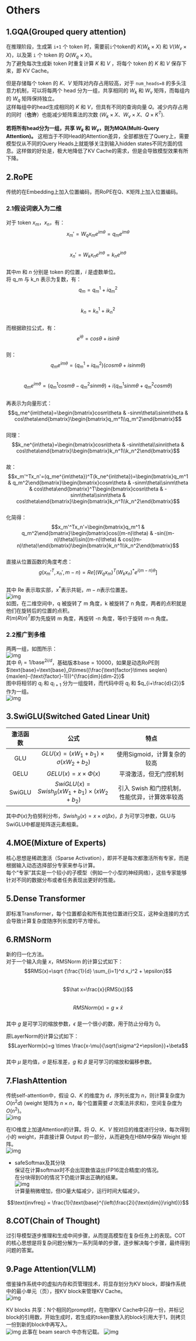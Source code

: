 # Others

## 1.GQA(Grouped query attention)

在推理阶段，生成第 ``i+1`` 个 token 时，需要前``i``个token的 $K(W_k\times X)$ 和 $V(W_v\times X)$，以及第 ``i`` 个 token 的 $Q(W_q\times X)$。  
为了避免每次生成新 token 时重复计算 $K$ 和 $V$ ，将每个 token 的 $K$ 和 $V$ 保存下来，即 KV Cache。

但是存储每个 token 的 $K、V$ 矩阵对内存占用较高，对于 `num_heads=8` 的多头注意力机制，可以将每两个 head 分为一组，共享相同的 $W_k$ 和 $W_v$ 矩阵，而每组内的 $W_q$ 矩阵保持独立。  
这样每组中的head生成相同的 $K$ 和 $V$，但具有不同的查询向量 $Q$。减少内存占用的同时（**也许**）也能减少矩阵乘法的次数 ($W_k\times X、W_v\times X、Q\times K^T$).  

**若将所有head分为一组，共享 $W_k$ 和 $W_v$，则为MQA(Multi-Query Attention)。**
这相当于不同Head的Attention差异，全部都放在了Query上，需要模型仅从不同的Query Heads上就能够关注到输入hidden states不同方面的信息。这样做的好处是，极大地降低了KV Cache的需求，但是会导致模型效果有所下降。

## 2.RoPE

传统的在Embedding上加入位置编码，而RoPE在Q、K矩阵上加入位置编码。

### 2.1假设词嵌入为二维  

对于 token $x_m$，$x_n$，有：  
$$x_m'=W_qx_me^{im\theta}=q_me^{im\theta}$$  
$$x_n'=W_kx_ne^{in\theta}=k_ne^{in\theta}$$  
其中$m$ 和 $n$ 分别是 token 的位置，$i$ 是虚数单位。  
将 q_m 与 k_n 表示为复数，有：  
$$q_m=q_m^1+iq_m^2$$  
$$k_n=k_n^1+ik_n^2$$  
而根据欧拉公式，有：  
$$e^{i\theta}=cos\theta+isin\theta$$  
则：  
$$q_me^{im\theta}=(q_m^1+iq_m^2)(cosm\theta+isinm\theta)$$  
$$q_me^{im\theta}=(q_m^1cosm\theta-q_m^2sinm\theta)+i(q_m^1sinm\theta+q_m^2cosm\theta)$$  
再表示为向量形式：  
$$q_me^{im\theta}=\begin{bmatrix}cosm\theta & -sinm\theta\\sinm\theta & cos\theta\end{bmatrix}\begin{bmatrix}q_m^1\\q_m^2\end{bmatrix}$$  
同理：  
$$k_ne^{in\theta}=\begin{bmatrix}cosn\theta & -sinn\theta\\sinn\theta & cos\theta\end{bmatrix}\begin{bmatrix}k_n^1\\k_n^2\end{bmatrix}$$  
故：  
$$x_m'^Tx_n'=(q_me^{im\theta})^T(k_ne^{in\theta})=\begin{bmatrix}q_m^1 & q_m^2\end{bmatrix}\begin{bmatrix}cosm\theta & -sinm\theta\\sinm\theta & cos\theta\end{bmatrix}^T\begin{bmatrix}cosn\theta & -sinn\theta\\sinn\theta & cos\theta\end{bmatrix}\begin{bmatrix}k_n^1\\k_n^2\end{bmatrix}$$  
化简得：  
$$x_m'^Tx_n'=\begin{bmatrix}q_m^1 & q_m^2\end{bmatrix}\begin{bmatrix}cos((m-n)\theta) & -sin((m-n)\theta)\\sin((m-n)\theta) & cos((m-n)\theta)\end{bmatrix}\begin{bmatrix}k_n^1\\k_n^2\end{bmatrix}$$  
直接从位置函数的角度考虑：  
$$g(x_m'^T,x_n',m-n)=Re[(W_qx_m)^T(W_kx_n)^*e^{i(m-n)\theta}]$$  
其中 Re 表示取实部，$x^*$表示共轭，$m-n$表示位置差。  
![img](src/RoPE1.png)  
如图，在二维空间中，q 被旋转了 m 角度，k 被旋转了 n 角度，两者的点积就是他们在旋转后的位置的点积。  
$R(m)R(n)^T$即为先旋转 m 角度，再旋转 -n 角度，等价于旋转 m-n 角度。  

### 2.2推广到多维

两两一组，如图所示：  
![img](src/RoPE.png)  
其中 $\theta_i=1/ \text{base}^{2i/d}$，基础版本$\text{base}=10000$，如果是动态RoPE则$\text{base}=\text{base}_0\times((\frac{\text{factor}\times seqlen}{maxlen}-(\text{factor}-1)))^{\frac{dim}{dim-2}}$    
图中将相邻的 $q_i$ 和 $q_{i+1}$ 分为一组旋转，而代码中将 $q_i$ 和 $q_{i+\frac{d}{2}}$ 作为一组。  
![img](src/codeRoPE.jpg)  


## 3.SwiGLU(Switched Gated Linear Unit)

| 激活函数 |                         公式                         |                     特点                      |
| :------: | :--------------------------------------------------: | :-------------------------------------------: |
|   GLU    |     $GLU(x)=(xW_1+b_1)\times \sigma (xW_2+b_2)$      |          使用Sigmoid，计算复杂的较高          |
|   GELU   |              $GELU(x)=x\times \Phi(x)$               |            平滑激活，但无门控机制             |
|  SwiGLU  | $SwiGLU(x)=Swish_\beta (xW_1+b_1) \times (xW_2+b_2)$ | 引入 Swish 和门控机制，性能优异，计算效率较高 |

其中$\Phi (x)$为伯努利分布，$Swish_\beta(x)=x \times \sigma (\beta x)$，$\beta$ 为可学习参数，GLU与SwiGLU中都是矩阵逐元素相乘。  

## 4.MOE(Mixture of Experts)

核心思想是稀疏激活（Sparse Activation），即并不是每次都激活所有专家，而是根据输入动态选择部分专家来参与计算。  
每个“专家”其实是一个较小的子模型（例如一个小型的神经网络），这些专家能够针对不同的数据分布或者任务表现出更好的性能。

## 5.Dense Transformer

即标准Transformer，每个位置都会和所有其他位置进行交互，这种全连接的方式会导致计算复杂度随序列长度的平方增长。

## 6.RMSNorm

新的归一化方法。  
对于一个输入向量 $x$，RMSNorm 的计算公式如下：  
$$RMS(x)=\sqrt {\frac{1}{d} \sum_{i=1}^d x_i^2 + \epsilon}$$  
$$\hat x=\frac{x}{RMS(x)}$$  
$$RMSNorm(x)=g \times \hat x$$  
其中 $g$ 是可学习的缩放参数，$\epsilon$ 是一个很小的数，用于防止分母为 0。  
  
原LayerNorm的计算公式如下：  
$$LayerNorm(x)=g \times \frac{x-\mu}{\sqrt{\sigma^2+\epsilon}}+\beta$$  
其中 $\mu$ 是均值，$\sigma$ 是标准差，$g$ 和 $\beta$ 是可学习的缩放和偏移参数。  

## 7.FlashAttention

传统self-attention中，假设 $Q$、$K$ 的维度为 $d$，序列长度为 $n$，则计算复杂度为 $O(n^2d)$ (weight 矩阵为 $n \times n$，每个位置需要 $d$ 次乘法并求和)，空间复杂度为 $O(n^2)$。  
![img](src/Attention.png)  

在IO维度上加速Attention的计算。将 $Q$、$K$、$V$ 按对应的维度进行分块，每次得到小的 weight，并直接计算 Output 的一部分，从而避免在HBM中保存 Weight 矩阵。  
![img](src/FlashAttention.png)  
- safeSoftmax及其分块    
保证在计算softmax时不会出现数值溢出(FP16混合精度)的情况。  
在分块得到O的情况下仍能计算出正确的结果。  
![img](src/safeSoftmax.png)  
计算量稍微增加，但IO量大幅减少，运行时间大幅减少。  

$$\text{invfreq} = \frac{1}{\text{base}^{\left(\frac{2i}{\text{dim}}\right)}}$$  

## 8.COT(Chain of Thought)

过引导模型逐步推理和生成中间步骤，从而提高模型在复杂任务上的表现。COT的核心思想是将复杂问题分解为一系列简单的步骤，逐步解决每个步骤，最终得到问题的答案。  

## 9.Page Attention(VLLM)

借鉴操作系统中的虚拟内存和页管理技术，将显存划分为KV block，即操作系统中的最小单元（页），按KV block来管理KV Cache。  
![img](src/PageAttention.png)

KV blocks 共享：N个相同的prompt时，在物理KV Cache中只存一份，并标记block的引用数，开始生成时，若生成的token要放入的block引用大于1，则拷贝一份到新的block中再写入。  
![img](src/KVShare.png)
此事在 beam search 中亦有记载。
![img](src/beamsearch.png)
